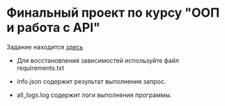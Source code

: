 # Финальный проект по курсу "ООП и работа с API"

Задание находится [здесь](https://github.com/netology-code/py-diplom-basic)

 - Для восстановления зависимостей используйте файл requirements.txt

 - info.json содержит результат выполнения запрос. 

 - all_logs.log содержит логи выполнения программы. 
